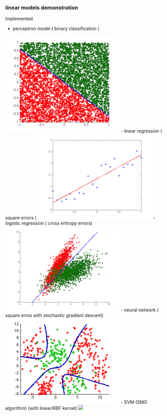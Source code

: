 ### linear models demonstration
Implemented

-    perceptron model ( binary classification )

<img src="https://github.com/wyli/linear-models/raw/master/pla.png">
-    linear regression ( square errors )

<img src="https://github.com/wyli/linear-models/raw/master/lra.png">
-    logistic regression ( cross entropy errors)

<img src="https://github.com/wyli/linear-models/raw/master/log.png">
-    neural network ( square erros with stochastic gradient descent)

<img src="http://github.com/wyli/linear-models/raw/master/neur.png">
-    SVM (SMO algorithm) (with linear/RBF kernel)
<img src="https://github.com/wyli/linear_models/raw/master/smo.png">
